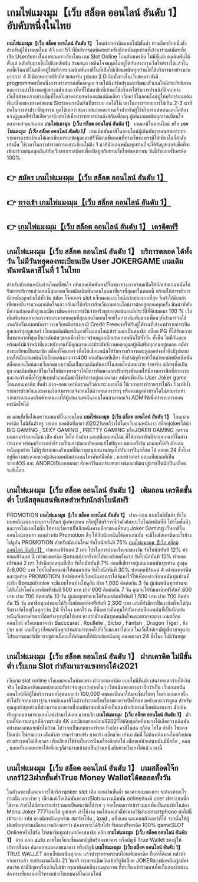 # เกมไพ่แมงมุม【เว็บ สล็อต ออนไลน์ อันดับ 1】  อับดับหนึ่งในไทย 

**เกมไพ่แมงมุม【เว็บ สล็อต ออนไลน์ อันดับ 1】** โอนฝากเครดิตแบบไม่มีขั้นต่ำ  ทางเลือกอีกหนึ่งสิ่งสำหรับผู้ใช้งานยุคใหม่ 4จี และ 5จี ที่มีบริการสุดพิเศษสำหรับนักพนันทุกท่านที่เข้ามาร่วมสมัครเพื่อเปิด Userกับทางในค่ายเกมเราเสี่ยงโชค เกม Slot Online โอนฝากเครดิต ไม่มีขั้นต่ำ ลงเดิมพันได้ตั้งแต่ หลักสิบบาทขึ้นไปถึงหลักพัน ร่วมสนุก เพลินใจจนฉุดไม่อยู่ได้กับทางทางเว็บไซต์เราได้แล้วในตอนี้เว็บคาสิโนสล็อตผู้ให้บริการเกมเดิมพันคาสิโนที่เปิดให้เซียนพนันทุกท่านได้ใช้บริการมาอย่างนานมากกว่า 4 ปี มีภาพกราฟฟิกที่สวยสมจริง รูปแบบ 3 D
อีกทั้งทางในเว็บของเรายังมี  programmerมือหนึ่งการสร้างระบบที่คอยดูเล  รวมไปถึงปรับปรุงและพัฒนาตัวเกมให้มีประสิทธิภาพและความน่าใช้งานอยู่อย่างสม่ำเสมอ เพื่อที่ให้สมาชิกที่เข้ามาใช้บริการได้รับการปรนนิบัติจากทางเว็บไซต์ของเราอย่างเต็มที่โดยไม่ขาดตกบกพร่องแม้แต่นิดเดียว เว็บคาสิโนออนไลน์ผู้ให้บริการเกมเดิมพันสล็อตของทางค่ายเกม Slotของเรานั้นยังเป็นระบบ ออโต้ใช้เวลาในการทำรายการไม่เกิน 2-3 นาที ต่อในการทำประวัติธุกรรม พูดได้เลยว่าสะดวกสบายและรวดเร็วสำหรับผู้ใช้บริการแน่นอนและไม่ต้องแจ้งผู้ดูแลที่ทำให้เสียเวลาอีกต่อไปเมื่อทำรายการฝากตังค์กับเพื่อนๆ
ผู้เล่นเกมพนันทุกท่านที่สนใจอยากจะร่วมเล่นเกม **เกมไพ่แมงมุม【เว็บ สล็อต ออนไลน์ อันดับ 1】** เกมคาสิโนออนไลน์ หรือ ***เกมไพ่แมงมุม【เว็บ สล็อต ออนไลน์ อันดับ 1】*** เกมเดิมพันคาสิโนออนไลน์ผู้เดิมพันทุกคนสามารถทำรายการลงทะเบียนได้เลยเพียงกรอกข้อมูลและปรัวัติตามขั้นตอนที่ทางเว็บของเรามีให้เพียงไม่กี่ลำดับเท่านั้น ใช้เวลาในการทำรายการลงทะเบียนไม่ถึง 1 นาทีนักเล่นพนันทุกท่านก็จะได้รับยูสเซอร์เพื่อที่จะเข้ามาร่วมสนุกสุดมันส์กับเว็บของเราสมัครเพื่อเปิดยูสกับทางเว็บไซต์ของเราณ วันนี้รับเลยฟรีเครดิต 100%

## 👉 [สมัคร เกมไพ่แมงมุม【เว็บ สล็อต ออนไลน์ อันดับ 1】](https://archa888.com/)
## 👉 [ทางเข้า เกมไพ่แมงมุม【เว็บ สล็อต ออนไลน์ อันดับ 1】](https://archa888.com/)
## 👉 [เกมไพ่แมงมุม【เว็บ สล็อต ออนไลน์ อันดับ 1】 เครดิตฟรี](https://archa888.com/)

## เกมไพ่แมงมุม【เว็บ สล็อต ออนไลน์ อันดับ 1】 บริการตลอด ได้ทั้งวัน ไม่มีวันหยุดลงทะเบียนเปิด User JOKERGAME เกมเดิมพันพนันคาสิโนที่ 1 ในไทย

สำหรับนักเล่นพนันท่านไหนที่สนใจ เล่นเกมเดิมพันคาสิโนของทางเราพร้อมเปิดให้นักเล่นเกมพนันได้รับการบริการแล้วตอนนี้สุดยอดเว็บพนันเดิมพันออนไลน์มาที่แรงที่สุดมาในตอนนี้ พร้อมให้การบริการนักพนันทุกท่านได้ทั้งวัน สมัคร โจ๊กเกอร์ slot แจ็กพอตและโบนัสเข้าบ่อยมากที่สุด จึงทำให้มีเหล่าเซียนพนันจำนวนมากติดใจแล้วกลับมาใช้บริการกับเว็บเกมออนไลน์เราต่ออยู่ตลอดทุกครั้ง มิหนำซ้ำยังมีความปลอดภัยสูงและมีความั่นคงทางการเงินจ่ายจริงทุกยอดแน่นอนมีประวัติที่ดีเสมอมา 100 % เว็บเดิมพันของเราครบวงจรและครอบคลุมที่สุดและยังตอบโจทย์ในการเดิมพันของเพื่อนๆที่เข้ามาร่วมใช้งานกับเว็บเกมพนันเรา
ทางเว็บพนันของเรามี Credit Freeแจกให้กับผู้ใช้งานที่เข้ามาทำรายการเปิดยูสเซอร์ทุกยูสเซอร์ เว็บเกมเดิมพันพนันคาสิโนออนไลน์เข้าร่วมมาเป็นสมาชิก สล็อต PG ที่ได้รับความชื่นชอบมากที่สุดเป็นระดับต้นๆของเมืองไทย พร้อมดูแลนักเล่นเกมพนันได้ทั้งวัน ทั้งคืน ไม่มีวันหยุดพร้อมยังมีเจ้าหน้าที่และพนักงานที่มีคุณภาพและประสิทธิภาพคอยดูแลผู้เดิมพันทุกคนอยู่ตลอด สมัครลงทะเบียนเป็นสมาชิก สล็อตโจ๊กเกอร์ เพื่อให้เซียนพนันได้รับการบริการและดูแลอย่างทั่วถึงมีรูปแบบเกมให้นักเล่นพนันได้เลือกเล่นมากกว่า400 เกมกันเลยทีเดียว
สิ่งสำคัญที่จะทำให้ค่ายเกมพนันเดิมพันสล็อตออนไลน์ของเว็บเกมของเรานั้นเป็นเกมเดิมพันคาสิโนออนไลน์แตกง่าย จ่ายจริง สมัครเพื่อเปิดยูส  เกมเดิมพันคาสิโนเว็บไซต์ของทางเราได้มีการพัฒนาและปรับปรุงตัวเกมให้มีภาพกราฟิกที่สวยงามและสมจริงเพื่อให้รูปแบบตัวเกมนั้นน่าใช้บริการอยู่ตลอดเวลา สมัครเพื่อเปิด User Joker game โอนถอนเครดิต ขั้นต่ำ ฝาก-ถอน เครดิตรวดเร็วด้วยระบบออโต้ ใช้เวลาการทำรายการไม่ถึง 1 นาทีทั้งรายการฝากเงินและถอนเงินสามารถแจ้งถอนได้ด้วยตนเองง่ายๆ หรือหากลูกค้าท่านใดไม่สามารถทำรายการถอนเคดริตด้วยตนเองได้ผู้เล่นเกมพนันออนไลน์สามารถแจ้ง ADMINเพื่อทำรายการถอนเครดิตให้ได้

ณ ตอนนี้เชื่อได้เลยว่าเกมคาสิโนออนไลน์ **เกมไพ่แมงมุม【เว็บ สล็อต ออนไลน์ อันดับ 1】** โอนถอนเครดิต ไม่มีขั้นต่ำทรู วอเลท ยอดฮิตที่มาแรงปี2021เลยก็ว่าได้โดยเว็บเกมพนันเรา สล็อตjokerได้นำ BIG GAMING , SEXY GAMING , PRETTY GAMING หรือJOKER GAMING จุดรวมเกมบาคาร่าออนไลน์ เสือ มังกร ไฮโล ยิงปลา และสล็อตออนไลน์ ที่ได้การการันตีจากจากคาสิโนต่างประเทศ พร้อมบริการอย่าดีรวดเร็วและปลอดภัยคอยแก้ไขปัญหา ตลอดทั้งวัน มามอบให้กับนักเล่นพนันทุกท่าน ได้มีรูปแบบของตัวเกมที่มีความสนุกสนานสนุกไปกับการปั่นสล็อต ได้ ตลอด 24 ชั่วโมง อยู่ที่ความสะดวกของผู้เล่นเกมพนันผ่านบนโทรศัพท์มือถือ , คอมพิวเตอร์ และแท็บเลตที่เป็นระบบIOS และ ANDROIDแบบพกพา ศึกษาวิธีและประสบการณ์และพัฒนาสู่การเป็นนักปั่นสล็อตระดับโลก

## เกมไพ่แมงมุม【เว็บ สล็อต ออนไลน์ อันดับ 1】 เติมถอน เครดิตขั้นต่ำ โบนัสสุดแสนพิเศษสำหรับนักล่าโบนัสฟรี

 PROMOTION  **เกมไพ่แมงมุม【เว็บ สล็อต ออนไลน์ อันดับ 1】** ฝาก-ถอน แบบไม่มีขั้นต่ำ ที่เว็บเกมพนันของเราอยากจะให้แก่  ผู้เล่นทุกคน หรือผู้ใช้บริการที่กำลังค้นหาเว็บไซต์พนันที่มี โปรโมชั่นดีๆ และการให้แบบไม่กั๊ก ให้ทางเว็บเราเป็นอีกหนึ่งทางเลือกของเพื่อนๆ Joker Gaming เว็บคาสิโนออนไลน์ของเรา ขอกล่าวกับ Promotion ดีๆ ให้กับนักพนันได้ลองเล่นกัน จะมีโบนัสเครดิตอะไรบ้างไปดูกัน
 PROMOTION สำหรับนักเล่นใหม่ รับโบนัสทันที 75% [เกมไพ่แมงมุม【เว็บ สล็อต ออนไลน์ อันดับ 1】](https://archa888.com/) ทำยอดเทิร์นแค่ 2 เท่า
โปรในการฝากครั้งแรกของวัน รับโบนัสทันที 12% ทำยอดเทิร์นแค่ 3 เท่าของเครดิต
Bonusฝากครั้งต่อไปของฝากครั้งแรก รับโบนัสทันที 15% ทำยอดเทิร์นแค่ 2 เท่า
โปรคืนยอดทุนที่เสีย รับโบนัสทันที 7% ยอดที่เสียจากผู้เล่นเกมพนันทุกท่าน สูงสุดถึง6,000 บาท
โปรโมชั่นแนะนำให้คนมาเล่น รับโบนัสทันที 30% ทำยอดเทิร์นแค่ 4 เท่าของเครดิต
และสุดท้าย PROMOTION สิทธิพิเศษที่เว็บพนันของเราได้จัดหาไว้ให้เพื่อเหล่าเซียนพนันทุกท่านที่น่ารัก Bonusฝากบ่อย จะมีแบบไหนบ้างไปดูกัน
ฝาก 1,000 ติดต่อกัน 3 วัน ผู้เล่นพนันทุกท่านจะได้รับโปรโมชั่นเครดิตฟรีทันที 500 บาท
ฝาก 600 ติดต่อกัน 7 วัน คุณจะได้รับเครดิตฟรีทันที 800 บาท
ฝาก 700 ติดต่อกัน 10 วัน ผู้เล่นทุกท่านจะได้รับเครดิตฟรีทันที 1,500 บาท
ฝาก 700 ติดต่อกัน 15 วัน สมาชิกทุกท่านจะได้รับโบนัสเครดิตฟรีทันที 2,300 บาท
และก็ยังมีการปั่นวงล้อที่จะได้ลุ้นรับรางวัลใหญ่ในทุกๆวัน 24 ชั่วโมง บอกไว้ ณ ที่นี้เลยว่าคืนทุนให้กับเหล่าเซียนพนันที่เป็นนักเล่นพนันกับทางค่ายเราได้อย่างจุกๆกันไปเลย หากว่านักพนันทุกคนติดใจและอยากจะแทง เกมสล็อตออนไลน์ หรือเกมบาคาร่า Bacccarat , Roullete , Sicbo , Fantan , Dragon Tiger , ยิงปลา และ เกมอื่นๆ เซียนพนันทุกท่านสามารถกดไปที่เว็บของเราได้เลย ในเว็บไซต์เรามีผู้เชี่ยวชาญและโปรแกรมเมอร์เชี่ยวชาญด้านนี้คอยให้คำตอบให้นักเล่นพนันอยู่ ตลอดเวลา 24 ชั่วโมง ไม่มีวันหยุด

## เกมไพ่แมงมุม【เว็บ สล็อต ออนไลน์ อันดับ 1】 ฝากเครดิต ไม่มีขั้นต่ำ  เว็บเกม Slot กำลังมาแรงแซงทางโค้ง2021

เว็บเกม slot online เว็บเกมออนไลน์ของเรา ฝากถอนเครดิต แบบไม่มีขั้นต่ำ เล่นง่ายแตกง่ายได้เงินจริง โบนัสเครดิตแตกบ่อยและอัตราจ่ายสูงกว่าค่ายอื่นๆ เว็บพนันของทางเราถือว่าเป็น เว็บเกมพนันออนไลน์ที่มีผู้ใช้บริการมากที่สุดมากกว่า 100,000 คนและมีแนวโน้มจะขึ้นเรื่อยๆ ในค่ายเกมเรานั้นยังได้รับจากมาตราฐานจากบ่อนคาสิโนต่างประเทศในเรื่องของการเปิดให้แทงพนันและการดูแล สำหรับคุณลูกค้าทุกท่านที่ต้องการและอยากที่จะสมัครสมาชิกเพื่อเป็นสมาชิกกับทางเว็บพนันของเรา นักเดิมพันทุกคนสามารถแอดไลน์เข้ามาได้เลย
	มาพบกับ **เกมไพ่แมงมุม【เว็บ สล็อต ออนไลน์ อันดับ 1】** ตัวเกมให้ความสนุกที่มีภาพระดับ 4K และมีเกมยอดนิยมปี2021ให้กับสุดฮิตที่มาแรงได้เลือกวางเดิมพันอย่างหลากหลายนับไม่ถ้วน  ไม่ว่าจะเป็นเกมบาคาร่าสด ยิงปลา คาสิโนสด สล็อต ไฮโล กำถั่ว ไพ่แคง ปั่นแปะ ไพ่สามกอง เสือมังกร บาคาร่าสายฟ้า บาคาร่า แบ็คแจ๊ค เก้าเก ดัมมี่ ไม่ต้องเดินทางไกลถึงบ่อนต่างประเทศให้เสียเวลา หรือเสียค่าใช้จ่ายในการนั่งเครื่องอีกต่อไป เพียงแค่นักเล่นพนันมีมือถือ , คอม , และแท็บเลตพกพาได้เพื่อนๆก็สามารถเข้ามาเป็นส่วนหนึ่งกับทางเว็บเราได้แล้วเวลานี้

## เกมไพ่แมงมุม【เว็บ สล็อต ออนไลน์ อันดับ 1】 เกมสล็อตโจ๊กเกอร์123ฝากขั้นต่ำTrue Money Walletได้ตลอดทั้งวัน

ในส่วนของขั้นตอนการใช้บริการjoker slot เติม ถอนเงินขั้นต่ำ ของค่ายเกมของเรา จะต้องทำอะไรบ้างนั้น แบบง่าย ๆ เพียงแค่เว็บเดิมพันของเราSlotเกมวางเดิมพัน onlineต้องมี user เข้าระบบเพื่อใช้งาน ถ้ายังไม่มีสามารถเข้าร่วมมาเป็นสมาชิกได้ง่าย ๆ จากโหมดการเข้าร่วมมาเพื่อเป็นสมาชิกในช่อง Menu Joker 777จึงจะได้ ยูสเซอร์ เข้าใช้งาน พอได้มาแล้วก็ทำตามวิธีผ่านsmartphone ต่อไปนี้
เข้าระบบ รหัส  ของนักพนันทุกท่าน สมาร์ทโฟน , ipad , แท็บเลต และคอมพิวเตอร์ก็ได้
จากนั้นให้ผู้เดิมพันทุกท่านเลือกความต้องการว่า ต้องการจะได้รับโปร รับเลยฟรีเครดิต 100% gameSLOT Onlineหรือไม่รับ
ให้สมาชิกทุกท่านสมัครสมาชิก คลิก **เกมไพ่แมงมุม【เว็บ สล็อต ออนไลน์ อันดับ 1】** ฝาก ถอน auto ภาพในเว็บจะขึ้นเลขบัญชีพร้อมธนาคาร หรือบัญชี True Wallet ของผู้ให้บริการขึ้นมา
คัดลอกหมายเลขธนาคาร หรือบัญชี **เกมไพ่แมงมุม【เว็บ สล็อต ออนไลน์ อันดับ 1】** TRUE WALLET ของเซียนพนันทุกคน แล้วทำธุรกรรมระบบโอนเติมเครดิต ขั้นต่ำได้เลย
หลังทำรายการแล้ว รอประมาณไม่ถึง 21 วินาที ระบบจะเติมเงินเข้าบัญชีสล็อต JOKERของนักพนันผู้สมัครสมาชิก
ถ้ามีปัญหาเรื่องเงินไม่เข้า กรุณาติดต่อทีมงานคุณภาพ ที่ทำเรื่องเข้าร่วมมาเพื่อเป็นสมาชิกผ่านช่องทางที่แนบเอาไว้ทางหน้าเว็บเกมคาสิโนออนไลน์


